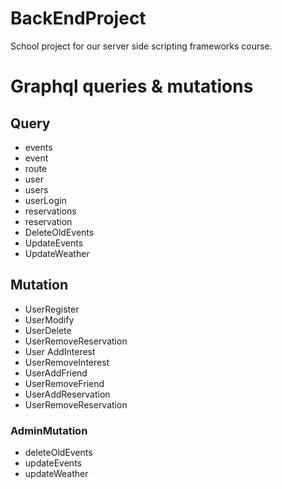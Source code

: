 # BackEndProject
School project for our server side scripting frameworks course.



# Graphql queries & mutations

## Query

+ events
+ event 
+ route
+ user
+ users
+ userLogin
+ reservations
+ reservation 
+ DeleteOldEvents
+ UpdateEvents
+ UpdateWeather

## Mutation

+ UserRegister
+ UserModify
+ UserDelete
+ UserRemoveReservation
+ User AddInterest
+ UserRemoveInterest
+ UserAddFriend
+ UserRemoveFriend
+ UserAddReservation
+ UserRemoveReservation

### AdminMutation

+ deleteOldEvents
+ updateEvents
+ updateWeather